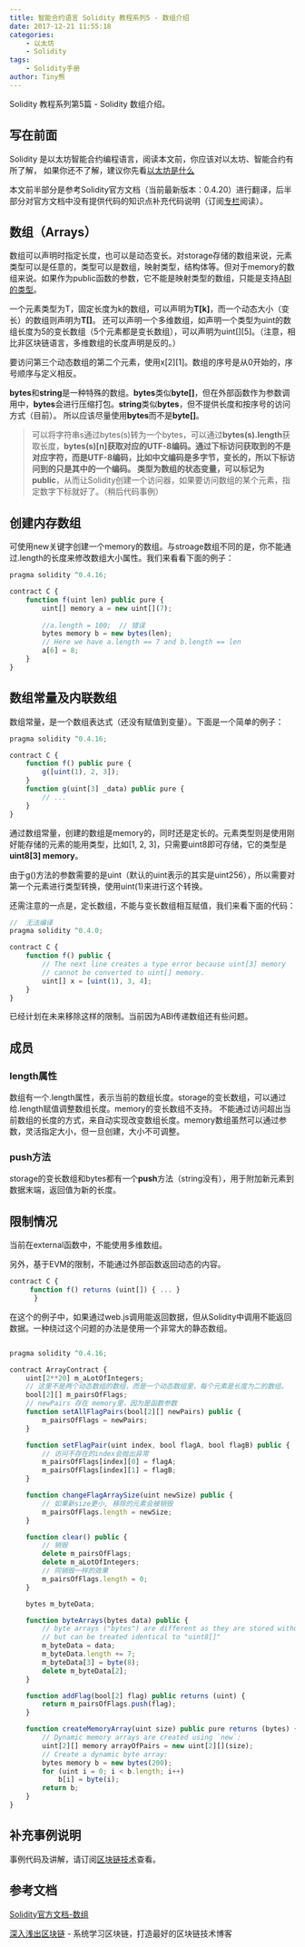 ```yaml
---
title: 智能合约语言 Solidity 教程系列5 - 数组介绍
date: 2017-12-21 11:55:18
categories: 
    - 以太坊
    - Solidity
tags:
    - Solidity手册
author: Tiny熊
---
```


Solidity 教程系列第5篇 - Solidity 数组介绍。

<!-- more -->

## 写在前面

Solidity 是以太坊智能合约编程语言，阅读本文前，你应该对以太坊、智能合约有所了解，
如果你还不了解，建议你先看[以太坊是什么](https://learnblockchain.cn/2017/11/20/whatiseth/)

本文前半部分是参考Solidity官方文档（当前最新版本：0.4.20）进行翻译，后半部分对官方文档中没有提供代码的知识点补充代码说明（订阅[专栏](https://xiaozhuanlan.com/blockchaincore)阅读）。


## 数组（Arrays）
数组可以声明时指定长度，也可以是动态变长。对storage存储的数组来说，元素类型可以是任意的，类型可以是数组，映射类型，结构体等。但对于memory的数组来说。如果作为public函数的参数，它不能是映射类型的数组，只能是支持[ABI的类型](https://github.com/ethereum/wiki/wiki/Ethereum-Contract-ABI#types)。

一个元素类型为T，固定长度为k的数组，可以声明为**T[k]**，而一个动态大小（变长）的数组则声明为**T[]**。
还可以声明一个多维数组，如声明一个类型为uint的数组长度为5的变长数组（5个元素都是变长数组），可以声明为uint[][5]。（注意，相比非区块链语言，多维数组的长度声明是反的。）

要访问第三个动态数组的第二个元素，使用x[2][1]。数组的序号是从0开始的，序号顺序与定义相反。

**bytes**和**string**是一种特殊的数组。**bytes**类似**byte[]**，但在外部函数作为参数调用中，**bytes**会进行压缩打包。**string**类似**bytes**，但不提供长度和按序号的访问方式（目前）。
所以应该尽量使用**bytes**而不是**byte[]**。

> 可以将字符串s通过bytes(s)转为一个bytes，可以通过**bytes(s).length**获取长度，**bytes(s)[n]**获取对应的UTF-8编码。通过下标访问获取到的不是对应字符，而是UTF-8编码，比如中文编码是多字节，变长的，所以下标访问到的只是其中的一个编码。
类型为数组的状态变量，可以标记为**public**，从而让Solidity创建一个访问器，如果要访问数组的某个元素，指定数字下标就好了。（稍后代码事例）

## 创建内存数组
可使用new关键字创建一个memory的数组。与stroage数组不同的是，你不能通过.length的长度来修改数组大小属性。我们来看看下面的例子：
```js
pragma solidity ^0.4.16;

contract C {
    function f(uint len) public pure {
        uint[] memory a = new uint[](7);
                
        //a.length = 100;  // 错误
        bytes memory b = new bytes(len);
        // Here we have a.length == 7 and b.length == len
        a[6] = 8;
    }
}

```

## 数组常量及内联数组

数组常量，是一个数组表达式（还没有赋值到变量）。下面是一个简单的例子：
```js
pragma solidity ^0.4.16;

contract C {
    function f() public pure {
        g([uint(1), 2, 3]);
    }
    function g(uint[3] _data) public pure {
        // ...
    }
}
```

通过数组常量，创建的数组是memory的，同时还是定长的。元素类型则是使用刚好能存储的元素的能用类型，比如[1, 2, 3]，只需要uint8即可存储，它的类型是**uint8[3] memory**。

由于g()方法的参数需要的是uint（默认的uint表示的其实是uint256），所以需要对第一个元素进行类型转换，使用uint(1)来进行这个转换。

还需注意的一点是，定长数组，不能与变长数组相互赋值，我们来看下面的代码：
```js
//  无法编译
pragma solidity ^0.4.0;

contract C {
    function f() public {
        // The next line creates a type error because uint[3] memory
        // cannot be converted to uint[] memory.
        uint[] x = [uint(1), 3, 4];
    }
}
```
已经计划在未来移除这样的限制。当前因为ABI传递数组还有些问题。

## 成员

### length属性
数组有一个.length属性，表示当前的数组长度。storage的变长数组，可以通过给.length赋值调整数组长度。memory的变长数组不支持。
不能通过访问超出当前数组的长度的方式，来自动实现改变数组长度。memory数组虽然可以通过参数，灵活指定大小，但一旦创建，大小不可调整。

### push方法
storage的变长数组和bytes都有一个**push**方法（string没有），用于附加新元素到数据末端，返回值为新的长度。


## 限制情况
当前在external函数中，不能使用多维数组。

另外，基于EVM的限制，不能通过外部函数返回动态的内容。
```js
contract C {
     function f() returns (uint[]) { ... }
      }
```
在这个的例子中，如果通过web.js调用能返回数据，但从Solidity中调用不能返回数据。一种绕过这个问题的办法是使用一个非常大的静态数组。

```js

pragma solidity ^0.4.16;

contract ArrayContract {
    uint[2**20] m_aLotOfIntegers;
    // 这里不是两个动态数组的数组，而是一个动态数组里，每个元素是长度为二的数组。
    bool[2][] m_pairsOfFlags;
    // newPairs 存在 memory里，因为是函数参数
    function setAllFlagPairs(bool[2][] newPairs) public {
        m_pairsOfFlags = newPairs;
    }

    function setFlagPair(uint index, bool flagA, bool flagB) public {
        // 访问不存在的index会抛出异常
        m_pairsOfFlags[index][0] = flagA;
        m_pairsOfFlags[index][1] = flagB;
    }

    function changeFlagArraySize(uint newSize) public {
        // 如果新size更小, 移除的元素会被销毁
        m_pairsOfFlags.length = newSize;
    }

    function clear() public {
        // 销毁
        delete m_pairsOfFlags;
        delete m_aLotOfIntegers;
        // 同销毁一样的效果
        m_pairsOfFlags.length = 0;
    }

    bytes m_byteData;

    function byteArrays(bytes data) public {
        // byte arrays ("bytes") are different as they are stored without padding,
        // but can be treated identical to "uint8[]"
        m_byteData = data;
        m_byteData.length += 7;
        m_byteData[3] = byte(8);
        delete m_byteData[2];
    }

    function addFlag(bool[2] flag) public returns (uint) {
        return m_pairsOfFlags.push(flag);
    }

    function createMemoryArray(uint size) public pure returns (bytes) {
        // Dynamic memory arrays are created using `new`:
        uint[2][] memory arrayOfPairs = new uint[2][](size);
        // Create a dynamic byte array:
        bytes memory b = new bytes(200);
        for (uint i = 0; i < b.length; i++)
            b[i] = byte(i);
        return b;
    }
}

```

## 补充事例说明
事例代码及讲解，请订阅[区块链技术](https://xiaozhuanlan.com/blockchaincore)查看。

## 参考文档
[Solidity官方文档-数组](https://solidity.readthedocs.io/en/develop/types.html#arrays)

[深入浅出区块链](https://learnblockchain.cn/) - 系统学习区块链，打造最好的区块链技术博客

<!---
```js
pragma solidity ^0.4.0;

contract C {
    
    uint [] public u = [1, 2, 3];    // 生成访问器
    string  s = "abcdefg";

    uint[] c;  //storage
    function g(){
        c = new uint[](7);
        c.length = 10;   //可以修改storage的数组
        c[9] = 100;
    }
    
    function h() public  returns (uint) {
        return bytes(s).length;
    }
    
    function f() public  returns (byte) {
        return bytes(s)[1];     // 转为数组访问
    }

}
```

打开[Remix - Solidity IDE](https://ethereum.github.io/browser-solidity),帖入代码，依次创建合约，如图：
![](/images/testarray.jpg)

创建合约后，可以看到public的数组u，生成了对应访问器，可直接访问。


-->

